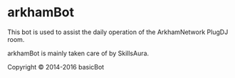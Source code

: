 # arkhamBot 

This bot is used to assist the daily operation of the ArkhamNetwork PlugDJ room.

arkhamBot is mainly taken care of by SkillsAura.

Copyright &copy; 2014-2016 basicBot
